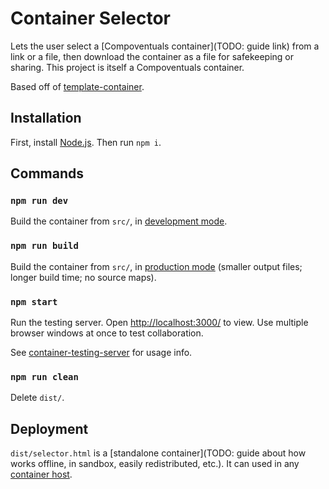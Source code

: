 # Container Selector

Lets the user select a [Compoventuals container](TODO: guide link) from a link or a file, then download the container as a file for safekeeping or sharing. This project is itself a Compoventuals container.

Based off of [template-container](TODO).

## Installation

First, install [Node.js](https://nodejs.org/). Then run `npm i`.

## Commands

### `npm run dev`

Build the container from `src/`, in [development mode](https://webpack.js.org/guides/development/).

### `npm run build`

Build the container from `src/`, in [production mode](https://webpack.js.org/guides/production/) (smaller output files; longer build time; no source maps).

### `npm start`

Run the testing server. Open [http://localhost:3000/](http://localhost:3000/) to view. Use multiple browser windows at once to test collaboration.

See [container-testing-server](TODO) for usage info.

### `npm run clean`

Delete `dist/`.

## Deployment

`dist/selector.html` is a [standalone container](TODO: guide about how works offline, in sandbox, easily redistributed, etc.). It can used in any [container host](TODO).
